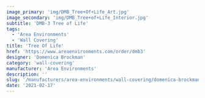 ```yaml
---
image_primary: 'img/DMB_Tree+Of+Life_Art.jpg'
image_secondary: 'img/DMB_Tree+of+Life_Interior.jpg'
subtitle: 'DMB-3 Tree of Life'
tags:
  - 'Area Environments'
  - 'Wall Covering'
title: 'Tree Of Life'
href: 'https://www.areaenvironments.com/order/dmb3'
designer: 'Domenica Brockman'
category: 'wall-covering'
manufacturer: 'Area Environments'
description: ''
slug: '/manufacturers/area-environments/wall-covering/domenica-brockman-tree-of-life'
date: '2021-02-17'
---
```


